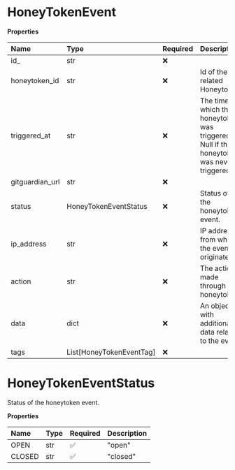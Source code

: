 # HoneyTokenEvent

**Properties**

| Name            | Type                     | Required | Description                                                                                 |
| :-------------- | :----------------------- | :------- | :------------------------------------------------------------------------------------------ |
| id\_            | str                      | ❌       |                                                                                             |
| honeytoken_id   | str                      | ❌       | Id of the related Honeytoken.                                                               |
| triggered_at    | str                      | ❌       | The time on which the honeytoken was triggered. Null if the honeytoken was never triggered. |
| gitguardian_url | str                      | ❌       |                                                                                             |
| status          | HoneyTokenEventStatus    | ❌       | Status of the honeytoken event.                                                             |
| ip_address      | str                      | ❌       | IP address from which the event originates.                                                 |
| action          | str                      | ❌       | The action made through the honeytoken.                                                     |
| data            | dict                     | ❌       | An object with additional data related to the event                                         |
| tags            | List[HoneyTokenEventTag] | ❌       |                                                                                             |

# HoneyTokenEventStatus

Status of the honeytoken event.

**Properties**

| Name   | Type | Required | Description |
| :----- | :--- | :------- | :---------- |
| OPEN   | str  | ✅       | "open"      |
| CLOSED | str  | ✅       | "closed"    |

<!-- This file was generated by liblab | https://liblab.com/ -->
